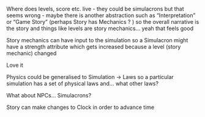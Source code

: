 Where does levels, score etc. live - they could be simulacrons but that seems wrong - maybe there is another abstraction such as “Interpretation” or “Game Story” (perhaps Story has Mechanics ? ) so the overall narrative is the story and things like levels are story mechanics… yeah that feels good

Story mechanics can have input to the simulation so a Simulacron might have a strength attribute which gets increased because a level (story mechanic) changed

Love it

Physics could be generalised to Simulation -> Laws so a particular simulation has a set of physical laws and… what other laws?

What about NPCs… Simulacrons?

Story can make changes to Clock in order to advance time
